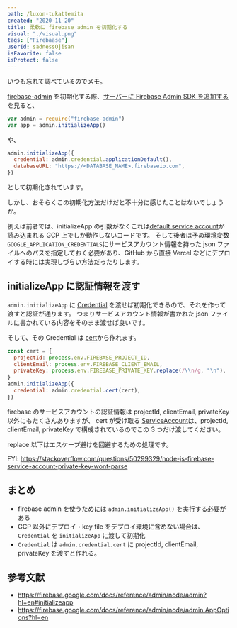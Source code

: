 ```yaml
---
path: /luxon-tukattemita
created: "2020-11-20"
title: 柔軟に firebase admin を初期化する
visual: "./visual.png"
tags: ["Firebaase"]
userId: sadnessOjisan
isFavorite: false
isProtect: false
---
```


いつも忘れて調べているのでメモ。

[firebase-admin](https://www.npmjs.com/package/firebase-admin) を初期化する際、[サーバーに Firebase Admin SDK を追加する](https://firebase.google.com/docs/admin/setup) を見ると、

```js
var admin = require("firebase-admin")
var app = admin.initializeApp()
```

や、

```js
admin.initializeApp({
  credential: admin.credential.applicationDefault(),
  databaseURL: "https://<DATABASE_NAME>.firebaseio.com",
})
```

として初期化されています。

しかし、おそらくこの初期化方法だけだと不十分に感じたことはないでしょうか。

例えば前者では、initializeApp の引数がなくこれは[default service account](https://cloud.google.com/docs/authentication/production)が読み込まれる GCP 上でしか動作しないコードです。
そして後者は予め環境変数`GOOGLE_APPLICATION_CREDENTIALS`にサービスアカウント情報を持った json ファイルへのパスを指定しておく必要があり、GitHub から直接 Vercel などにデプロイする時には実現しづらい方法だったりします。

## initializeApp に認証情報を渡す

`admin.initializeApp` に [Credential](https://firebase.google.com/docs/reference/admin/node/admin.credential.Credential-1?hl=en) を渡せば初期化できるので、それを作って渡すと認証が通ります。
つまりサービスアカウント情報が書かれた json ファイルに書かれている内容をそのまま渡せば良いです。

そして、その Credential は [cert](https://firebase.google.com/docs/reference/admin/node/admin.credential?hl=en#cert)から作れます。

```js
const cert = {
  projectId: process.env.FIREBASE_PROJECT_ID,
  clientEmail: process.env.FIREBASE_CLIENT_EMAIL,
  privateKey: process.env.FIREBASE_PRIVATE_KEY.replace(/\\n/g, "\n"),
}
admin.initializeApp({
  credential: admin.credential.cert(cert),
})
```

firebase のサービスアカウントの認証情報は projectId, clientEmail, privateKey 以外にもたくさんありますが、 cert が受け取る [ServiceAccount](https://firebase.google.com/docs/reference/admin/node/admin.ServiceAccount)は、projectId, clientEmail, privateKey で構成されているのでこの 3 つだけ渡してください。

replace 以下はエスケープ避けを回避するための処理です。

FYI: https://stackoverflow.com/questions/50299329/node-js-firebase-service-account-private-key-wont-parse

## まとめ

- firebase admin を使うためには `admin.initializeApp()` を実行する必要がある
- GCP 以外にデプロイ・key file をデプロイ環境に含めない場合は、`Credential` を `initializeApp` に渡して初期化
- `Credential` は `admin.credential.cert` に projectId, clientEmail, privateKey を渡すと作れる。

## 参考文献

- https://firebase.google.com/docs/reference/admin/node/admin?hl=en#initializeapp
- https://firebase.google.com/docs/reference/admin/node/admin.AppOptions?hl=en
